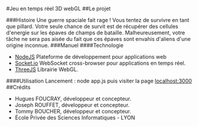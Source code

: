 #Jeu en temps réel 3D webGL
##Le projet

###Histoire
Une guerre spaciale fait rage ! Vous tentez de survivre en tant que pillard. Votre seule chance de survit est de récupérer des cellules d'energie sur les épaves de champs de bataille. Malheureusement, votre tâche ne sera pas aisée du fait que ces épaves sont envahis d'aliens d'une origine inconnue.
###Manuel
####Technologie
- [NodeJS](http://nodejs.org) Plateforme de développement pour applications web
- [Socket.io](http://socket.io) WebSocket cross-browser pour applications en temps réel.
- [ThreeJS](http://threejs.org) Librairie WebGL.

####Utilisation
Lancement : node app.js puis visiter la page <a href="http://localhost:3000" target="_blank">localhost:3000</a>
##Crédits
- Hugues FOUCRAY, développeur et concepteur.
- Joseph ROUFFET, développeur et concepteur.
- Tommy BOUCHER, développeur et concepteur.
- École Privée des Sciences Informatiques - LYON

